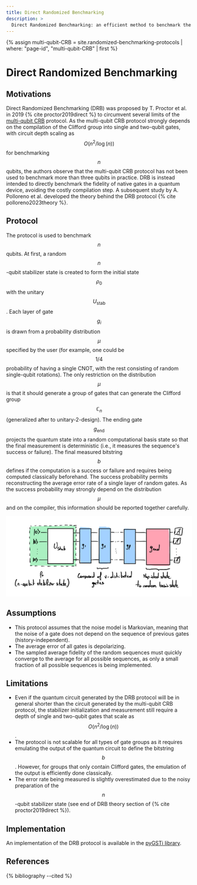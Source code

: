 ```yaml
---
title: Direct Randomized Benchmarking
description: >
  Direct Randomized Benchmarking: an efficient method to benchmark the fidelity of the native gate set of the quantum computer.
---
```


{% assign multi-qubit-CRB = site.randomized-benchmarking-protocols | where: "page-id", "multi-qubit-CRB" | first %}

# Direct Randomized Benchmarking

## Motivations 
Direct Randomized Benchmarking (DRB) was proposed by T. Proctor et al. in 2019 {% cite proctor2019direct %} to circumvent several limits of the <a href="{{ multi-qubit-CRB.url | prepend: site.baseurl }}" target="_blank">multi-qubit CRB</a> protocol. As the multi-qubit CRB protocol strongly depends on the compilation of the Clifford group into single and two-qubit gates, with circuit depth scaling as $$O(n^2 / \log(n))$$ for benchmarking $$n$$ qubits, the authors observe that the multi-qubit CRB protocol has not been used to benchmark more than three qubits in practice. DRB is instead intended to directly benchmark the fidelity of native gates in a quantum device, avoiding the costly compilation step. A subsequent study by A. Polloreno et al. developed the theory behind the DRB protocol {% cite polloreno2023theory %}.

## Protocol
The protocol is used to benchmark $$n$$ qubits. At first, a random $$n$$-qubit stabilizer state is created to form the initial state $$\rho_0$$ with the unitary $$U_\mathrm{stab}$$. Each layer of gate $$g_i$$ is drawn from a probability distribution $$\mu$$ specified by the user (for example, one could be $$1/4$$ probability of having a single CNOT, with the rest consisting of random single-qubit rotations). The only restriction on the distribution $$\mu$$ is that it should generate a group of gates that can generate the Clifford group $$\mathbb{C}_n$$ (generalized after to unitary-2-design). The ending gate $$g_\mathrm{end}$$ projects the quantum state into a random computational basis state so that the final measurement is deterministic (i.e., it measures the sequence's success or failure). The final measured bitstring $$b$$ defines if the computation is a success or failure and requires being computed classically beforehand. The success probability permits reconstructing the average error rate of a single layer of random gates. As the success probability may strongly depend on the distribution $$\mu$$ and on the compiler, this information should be reported together carefully. 


<div class="center">
  <img src="/img/system-level-benchmark/randomized/RB-DRB.png" class="img-medium" alt="Quantum circuit associated to the direct randomized benchmarking protocol"/>
</div>

## Assumptions
- This protocol assumes that the noise model is Markovian, meaning that the noise of a gate does not depend on the sequence of previous gates (history-independent).
- The average error of all gates is depolarizing.
- The sampled average fidelity of the random sequences must quickly converge to the average for all possible sequences, as only a small fraction of all possible sequences is being implemented.

## Limitations 
- Even if the quantum circuit generated by the DRB protocol will be in general shorter than the circuit generated by the multi-qubit CRB protocol, the stabilizer initialization and measurement still require a depth of single and two-qubit gates that scale as $$O \left(n^2 / \log(n) \right)$$.
- The protocol is not scalable for all types of gate groups as it requires emulating the output of the quantum circuit to define the bitstring $$b$$. However, for groups that only contain Clifford gates, the emulation of the output is efficiently done classically.
- The error rate being measured is slightly overestimated due to the noisy preparation of the $$n$$-qubit stabilizer state (see end of DRB theory section of {% cite proctor2019direct %}).

## Implementation

An implementation of the DRB protocol is available in the <a href="https://pygsti.readthedocs.io/en/latest/autoapi/pygsti/protocols/rb/index.html#pygsti.protocols.rb.DirectRBDesign" target="_blank">pyGSTi library</a>.

## References

{% bibliography --cited %}